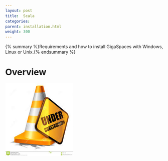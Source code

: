 ```yaml
---
layout: post
title:  Scala
categories:
parent: installation.html
weight: 300
---
```



{% summary %}Requirements and how to install GigaSpaces with Windows, Linux or Unix.{% endsummary %}

# Overview

![under-construction.jpeg](/attachment_files/under-construction.jpeg)